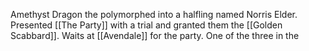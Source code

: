 Amethyst Dragon the polymorphed into a halfling named Norris Elder. Presented [[The Party]] with a trial and granted them the [[Golden Scabbard]]. Waits at [[Avendale]] for the party. One of the three in the 